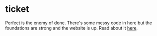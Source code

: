 # ticket
Perfect is the enemy of done. There's some messy code in here but the foundations are strong and the website is up. Read about it [here](https://ehayes.page/posts/zero-to-production/).
